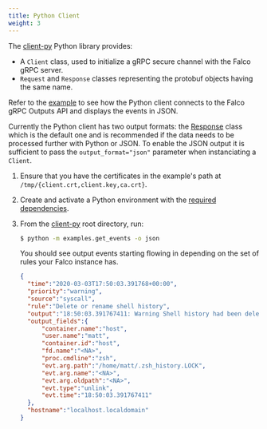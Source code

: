 ```yaml
---
title: Python Client
weight: 3
---
```


The [client-py](https://github.com/falcosecurity/client-py) Python library provides:

- A `Client` class, used to initialize a gRPC secure channel with the Falco gRPC server.
- `Request` and `Response` classes representing the protobuf objects having the same name.

Refer to the [example](https://github.com/falcosecurity/client-py/blob/master/examples/get_events.py) to see how the Python client connects to the Falco gRPC Outputs API and displays the events in JSON.

Currently the Python client has two output formats: the [Response](https://github.com/falcosecurity/client-py/blob/master/falco/domain/response.py) class which is the default one and is recommended if the data needs to be processed further with Python or JSON. To enable the JSON output it is sufficient to pass the `output_format="json"` parameter when instanciating a `Client`.

1. Ensure that you have the certificates in the example's path at `/tmp/{client.crt,client.key,ca.crt}`.

2. Create and activate a Python environment with the [required dependencies](https://github.com/falcosecurity/client-py/blob/master/requirements.txt).

3. From the [client-py](https://github.com/falcosecurity/client-py) root directory, run:

    ```bash
    $ python -m examples.get_events -o json
    ```

    You should see output events starting flowing in depending on the set of rules
  your Falco instance has.

    ```json
    {
      "time":"2020-03-03T17:50:03.391768+00:00",
      "priority":"warning",
      "source":"syscall",
      "rule":"Delete or rename shell history",
      "output":"18:50:03.391767411: Warning Shell history had been deleted or renamed (user=matt type=unlink command=zsh fd.name=<NA> name=<NA> path=/home/matt/.zsh_history.LOCK oldpath=<NA> host (id=host))",
      "output_fields":{
          "container.name":"host",
          "user.name":"matt",
          "container.id":"host",
          "fd.name":"<NA>",
          "proc.cmdline":"zsh",
          "evt.arg.path":"/home/matt/.zsh_history.LOCK",
          "evt.arg.name":"<NA>",
          "evt.arg.oldpath":"<NA>",
          "evt.type":"unlink",
          "evt.time":"18:50:03.391767411"
      },
      "hostname":"localhost.localdomain"
    }
    ```
